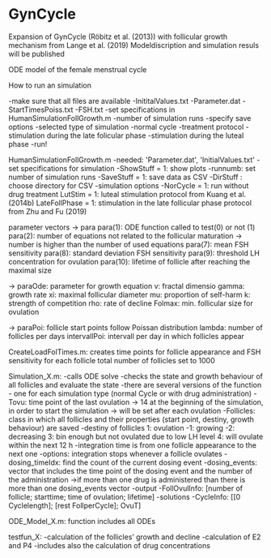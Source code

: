 # GynCycle
Expansion of GynCycle (Röbitz et al. (2013)) with follicular growth mechanism from Lange et al. (2019)
Modeldiscription and simulation resuls will be published 


ODE model of the female menstrual cycle

How to run an simulation

-make sure that all files are available
    -InititalValues.txt
    -Parameter.dat
    -StartTimesPoiss.txt
    -FSH.txt
-set specifications in HumanSimulationFollGrowth.m
    -number of simulation runs 
    -specify save options
    -selected type of simulation 
      -normal cycle
      -treatment protocol
         -stimulation during the late folicular phase
         -stimulation during the luteal phase
-run!

HumanSimulationFollGrowth.m
-needed: 'Parameter.dat', 'InitialValues.txt'
-set specifications for simulation 
  -ShowStuff = 1: show plots
  -runnumb: set number of simulation runs
  -SaveStuff = 1: save data as CSV 
  -DirStuff : choose directory for CSV
  -simulation options
    -NorCycle = 1: run without drug treatment
    LutStim = 1: luteal stimulation protocol from Kuang et al. (2014b)
    LateFollPhase = 1: stimulation in the late follicular phase protocol from 
    Zhu and Fu (2019)

parameter vectors
-> para
para(1): ODE function called to test(0) or not (1)
para(2): number of equations not related to the follicular maturation -> number is higher than the number of used equations
para(7): mean FSH sensitivity
para(8): standard deviation FSH sensitivity
para(9): threshold LH concentration for ovulation
para(10): lifetime of follicle after reaching the maximal size

-> paraOde: parameter for growth equation
v: fractal dimensio
gamma: growth rate
xi: maximal follicular diameter
mu: proportion of self-harm
k: strength of competition
rho: rate of decline
Folmax: min. follicular size for ovulation

-> paraPoi: follicle start points follow Poissan distribution 
lambda: number of follicles per days
intervallPoi: intervall per day in which follicles appear

CreateLoadFolTimes.m: creates time points for follicle appearance and FSH sensitivity for each follicle
total number of follicles set to 1000 

Simulation_X.m: 
-calls ODE solve
-checks the state and growth behaviour of all follicles and evaluate the state
-there are several versions of the function - one for each simulation type (normal Cycle or with drug administration)
-Tovu: time point of the last ovulation -> 14 at the beginning of the simulation, in order to start the simulation -> will be set after each ovulation 
-Follicles: class in which all follicles and their properties (start point, destiny, growth behaviour) are saved
  -destiny of follicles
  1: ovulation
  -1: growing
  -2: decreasing
  3: bin enough but not ovulated due to low LH level
  4: will ovulate within the next 12 h 
-integration time is from one follicle appearance to the next one
-options: integration stops whenever a follicle ovulates 
-dosing_timeIdx: find the count of the current dosing event
-dosing_events: vector that includes the time point of the dosing event and the number of the administration 
->if more than one drug is administered than there is more than one dosing_events vector 
-output
  -FollOvulInfo: [number of follicle; starttime; time of ovulation; lifetime]
  -solutions
  -CycleInfo: [[0 Cyclelength]; [rest FollperCycle]; OvuT]

ODE_Model_X.m: function includes all ODEs

testfun_X:
-calculation of the follicles’ growth and decline
-calculation of E2 and P4
-includes also the calculation of drug concentrations
